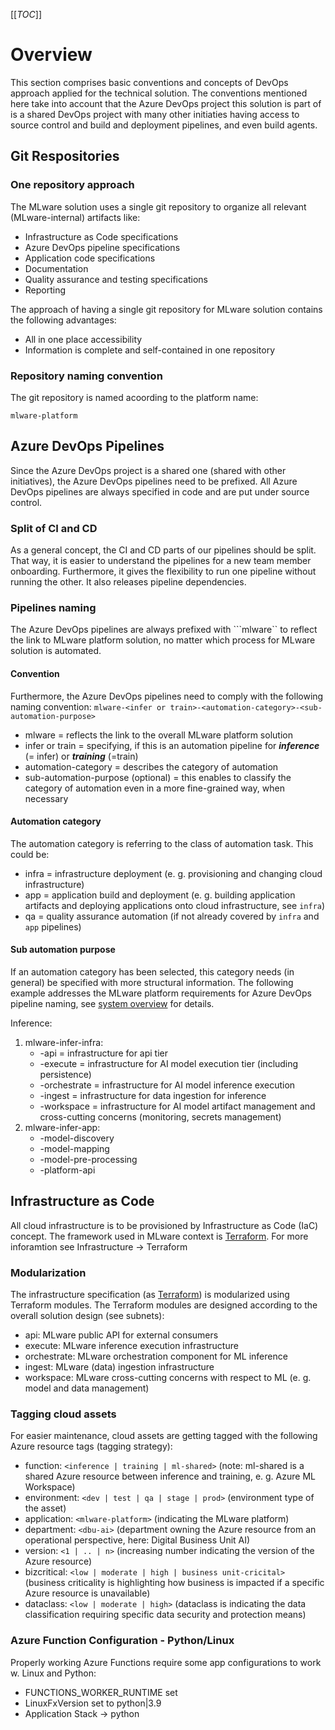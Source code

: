 [[_TOC_]]

# Overview
This section comprises basic conventions and concepts of DevOps approach applied for the technical solution. The conventions mentioned here take into account that the Azure DevOps project this solution is part of is a shared DevOps project with many other initiaties having access to source control and build and deployment pipelines, and even build agents.

## Git Respositories

### One repository approach
The MLware solution uses a single git repository to organize all relevant (MLware-internal) artifacts like:
- Infrastructure as Code specifications
- Azure DevOps pipeline specifications
- Application code specifications
- Documentation
- Quality assurance and testing specifications
- Reporting

The approach of having a single git repository for MLware solution contains the following advantages:
- All in one place accessibility
- Information is complete and self-contained in one repository 

### Repository naming convention
The git repository is named acoording to the platform name:

``mlware-platform``

## Azure DevOps Pipelines
Since the Azure DevOps project is a shared one (shared with other initiatives), the Azure DevOps pipelines need to be prefixed. All Azure DevOps pipelines are always specified in code and are put under source control.

### Split of CI and CD
As a general concept, the CI and CD parts of our pipelines should be split. That way, it is easier to understand the pipelines for a new team member onboarding. Furthermore, it gives the flexibility to run one pipeline without running the other.
It also releases pipeline dependencies.

### Pipelines naming
The Azure DevOps pipelines are always prefixed with ```mlware`` to reflect the link to MLware platform solution, no matter which process for MLware solution is automated.

#### Convention

Furthermore, the Azure DevOps pipelines need to comply with the following naming convention:
``mlware-<infer or train>-<automation-category>-<sub-automation-purpose>``

- mlware = reflects the link to the overall MLware platform solution
- infer or train = specifying, if this is an automation pipeline for ***inference*** (= infer) or ***training*** (=train)
- automation-category = describes the category of automation
- sub-automation-purpose (optional) = this enables to classify the category of automation even in a more fine-grained way, when necessary

#### Automation category
The automation category is referring to the class of automation task. This could be:
- infra = infrastructure deployment (e. g. provisioning and changing cloud infrastructure)
- app = application build and deployment (e. g. building application artifacts and deploying applications onto cloud infrastructure, see ``infra``)
- qa = quality assurance automation (if not already covered by ``infra`` and ``app`` pipelines)

#### Sub automation purpose
If an automation category has been selected, this category needs (in general) be specified with more structural information. The following example addresses the MLware platform requirements for Azure DevOps pipeline naming, see [system overview](../../Architecture-and-Design/ML-BasicCare-ODx-Solution-Design.md) for details.

Inference:

1. mlware-infer-infra:
    - -api = infrastructure for api tier
    - -execute = infrastructure for AI model execution tier (including persistence)
    - -orchestrate = infrastructure for AI model inference execution
    - -ingest = infrastructure for data ingestion for inference
    - -workspace = infrastructure for AI model artifact management and cross-cutting concerns (monitoring, secrets management)
2. mlware-infer-app: 
    - -model-discovery
    - -model-mapping
    - -model-pre-processing
    - -platform-api

## Infrastructure as Code
All cloud infrastructure is to be provisioned by Infrastructure as Code (IaC) concept. The framework used in MLware context is [Terraform](https://www.terraform.io/).
For more inforamtion see Infrastructure -> Terraform

### Modularization
The infrastructure specification (as [Terraform](https://www.terraform.io/)) is modularized using Terraform modules. The Terraform modules are designed according to the overall solution design (see subnets):

- api: MLware public API for external consumers
- execute: MLware inference execution infrastructure
- orchestrate: MLware orchestration component for ML inference
- ingest: MLware (data) ingestion infrastructure
- workspace: MLware cross-cutting concerns with respect to ML (e. g. model and data management)

### Tagging cloud assets
For easier maintenance, cloud assets are getting tagged with the following Azure resource tags (tagging strategy):

- function: ``<inference | training | ml-shared>`` (note: ml-shared is a shared Azure resource between inference and training, e. g. Azure ML Workspace)
- environment: ``<dev | test | qa | stage | prod>`` (environment type of the asset)
- application: ``<mlware-platform>`` (indicating the MLware platform)
- department: ``<dbu-ai>`` (department owning the Azure resource from an operational perspective, here: Digital Business Unit AI)
- version: ``<1 | .. | n>`` (increasing number indicating the version of the Azure resource)
- bizcritical: ``<low | moderate | high | business unit-cricital>`` (business criticality is highlighting how business is impacted if a specific Azure resource is unavailable)
- dataclass: ``<low | moderate | high>`` (dataclass is indicating the data classification requiring specific data security and protection means)

### Azure Function Configuration - Python/Linux

Properly working Azure Functions require some app configurations to work w. Linux and Python:

- FUNCTIONS_WORKER_RUNTIME set 
- LinuxFxVersion set to python|3.9
- Application Stack -> python


